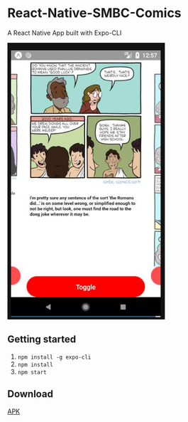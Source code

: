 # React-Native-SMBC-Comics

A React Native App built with Expo-CLI

![Screenshot](https://github.com/firebluetom/React-Native-SMBC-Comics/blob/master/assets/Screenshot.PNG)

## Getting started
1. `npm install -g expo-cli`
2. `npm install`
3. `npm start`

## Download
[APK](https://github.com/firebluetom/React-Native-SMBC-Comics/raw/master/smbc-comics.apk)
